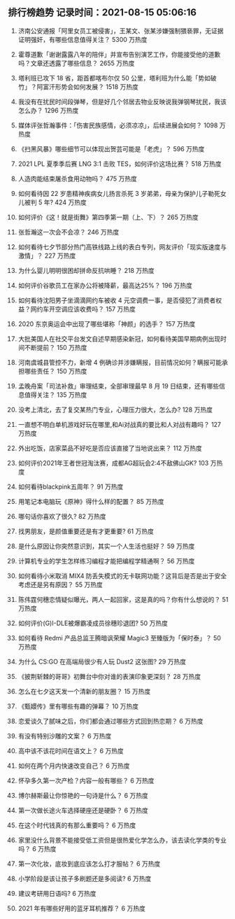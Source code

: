 
## 排行榜趋势 记录时间：2021-08-15 05:06:16
  
  1. 济南公安通报「阿里女员工被侵害」，王某文、张某涉嫌强制猥亵罪，无证据证明强奸，有哪些信息值得关注？ 5300 万热度
    
  2. 霍尊道歉「谢谢露露八年的陪伴」并宣布告别演艺工作，你能接受他的道歉吗？文章还透露了哪些信息？ 2655 万热度
    
  3. 塔利班已攻下 18 省，距首都喀布尔仅 50 公里，塔利班为什么能「势如破竹」？阿富汗形势会如何发展？ 1518 万热度
    
  4. 我没有在扰民时间段弹琴，但是好几个邻居去物业反映说我弹钢琴扰民，我该怎么办？ 1296 万热度
    
  5. 媒体评张哲瀚事件：「伤害民族感情，必须凉凉」，后续进展会如何？ 1098 万热度
    
  6. 《扫黑风暴》哪些细节可以体现出贺芸可能是「老虎」？ 596 万热度
    
  7. 2021 LPL 夏季季后赛 LNG 3:1 击败 TES，如何评价这场比赛？ 518 万热度
    
  8. 人造肉能结束屠杀食用动物吗？ 475 万热度
    
  9. 如何看待因 22 岁患精神疾病女儿扬言杀死 3 岁弟弟，母亲为保护儿子勒死女儿被判 5 年? 424 万热度
    
  10. 如何评价《这！就是街舞》第四季第一期（上、下）？ 265 万热度
    
  11. 张哲瀚这一次会不会凉？ 246 万热度
    
  12. 如何看待七夕节部分热门高铁线路上线的表白专列，网友评价「现实版速度与激情」？ 227 万热度
    
  13. 为什么婴儿明明很困却拼命反抗哄睡？ 218 万热度
    
  14. 如何评价谷歌员工在家办公将被降薪，最高达25%？ 196 万热度
    
  15. 如何看待沈阳男子坐滴滴网约车被收 4 元空调费一事，是否侵犯了消费者权益？网约车开空调应该收费吗？ 157 万热度
    
  16. 2020 东京奥运会中出现了哪些堪称「神颜」的选手？ 157 万热度
    
  17. 大批美国人在社交平台发文自述早期感染新冠，如何看待美国早期病例出现时间不断提前？ 150 万热度
    
  18. 河南虞城县管控不力，新增 4 例确诊并涉嫌瞒报，目前情况如何？瞒报可能承担哪些责任？ 150 万热度
    
  19. 孟晚舟案「司法补救」审理结束，全部审理最早 8 月 19 日结束，还有哪些信息值得关注？ 135 万热度
    
  20. 没考上清北，去了复交某热门专业，心理压力很大，怎么办? 128 万热度
    
  21. 一直想不明白单机游戏好玩在哪里,和Ai对战真的要比和人对战有趣吗？ 127 万热度
    
  22. 外出吃饭，店家菜品不好吃是否应该直接了当地说出来？ 112 万热度
    
  23. 如何评价2021年王者世冠淘汰赛，成都AG超玩会2:4不敌佛山GK? 103 万热度
    
  24. 如何看待blackpink五周年？ 91 万热度
    
  25. 用笔记本电脑玩《原神》得什么样的配置？ 85 万热度
    
  26. 哪句话你喜欢了很久? 82 万热度
    
  27. 找男朋友，是颜值重要还是有才更重要? 61 万热度
    
  28. 是什么原因让你突然意识到，其实一个人生活也挺好？ 59 万热度
    
  29. 计算机专业的学生怎样练习编程才能把编程学精通啊？ 56 万热度
    
  30. 如何看待小米取消 MIX4 防丢失模式的无卡联网功能？这背后是否是出于安全考虑还是另有原因？ 55 万热度
    
  31. 陈伟霆何穗恋情疑似曝光，两人一起回家，这是真的吗？你有什么想说的？ 51 万热度
    
  32. 如何评价(G)I-DLE被爆霸凌成员徐穗珍退团? 50 万热度
    
  33. 如何看待 Redmi 产品总监王腾暗讽荣耀 Magic3 至臻版为「保时泰」？ 50 万热度
    
  34. 为什么 CS:GO 在高端局很少有人玩 Dust2 这张图? 29 万热度
    
  35. 《披荆斩棘的哥哥》初舞台中你对谁的表演印象更深刻？ 28 万热度
    
  36. 怎么在七夕这天发一个清新的朋友圈？ 15 万热度
    
  37. 《甄嬛传》里有哪些有趣的弹幕？ 10 万热度
    
  38. 恋爱谈久了腻味之后，你们都会通过哪些方式回到热恋期？ 6 万热度
    
  39. 有没有特别沙雕的文案？ 6 万热度
    
  40. 高中该不该花时间在语文上？ 6 万热度
    
  41. 如何在两个月内快速改变自己？ 6 万热度
    
  42. 怀孕多久第一次产检？内容一般有哪些？ 6 万热度
    
  43. 博尔赫斯最让你惊艳的一句诗是什么？ 6 万热度
    
  44. 第一次做长途火车选择硬座还是硬卧？ 6 万热度
    
  45. 在这个时代钱真的有那么重要吗？ 6 万热度
    
  46. 家里没什么背景不能接受低工资但是很热爱化学怎么办，该去读化学类的专业吗？ 6 万热度
    
  47. 第一次化妆，底妆到底应该怎么打才服帖？ 6 万热度
    
  48. 小学阶段是该让孩子多刷题还是多阅读? 6 万热度
    
  49. 建议考研用日语吗? 6 万热度
    
  50. 2021 年有哪些好用的蓝牙耳机推荐？ 6 万热度
    